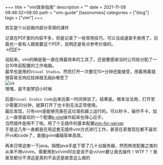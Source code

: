 +++
title = "vim效率指南"
description = ""
date = 2021-11-08 09:48:32+08:00
path = "vim-guide"
[taxonomies]
categories = ["blog"]
tags = ["vim"]
+++

其实是个以前做内部分享用的课件
<!-- more -->
记录在PDF里的内容不多，但是记录了一些常用技巧，可以当成速查手册用了。后面也一直有人跟我要这个PDF，说明还是有点参考价值的。  
->[PDF](vim效率指南.pdf)<-

说起来。vim的确是我一直在用最效率的工具了。还是要感谢当时公司给分配了一台10年前配置的工作电脑。  
最早也是用的`Visual Studio`，然而打开一次要花10+分钟还能接受，用着用着就很容易无响应挂掉就无敌jb难受了  
![vs](vs.jpg)  
嘿嘿。是不是梦回小时候

后面`Visual Studio Code`出来后第一时间体验了。结果是。根本没法用，打开至少需要20分钟，就算打开了也卡到无法正常使用。  
最后发现。只有vim是能够完美在这垃圾机器上运行的。可以秒卡，操作不卡，加上一直很喜欢的一个配置[k-vim](https://github.com/wklken/k-vim)操作起来也得心应手。  
当然插件是用不了啦。用了个无插件的基本配置[vim-for-server](https://github.com/wklken/vim-for-server)  
于是这几年一直都是在用这套无插件vim方式进行工作，甚至在家里现在都不喜欢开vs和code了，直接gvim编辑简单高效。

再来日常迫害一下java。隔壁java手底下管了几十台服务器，然而修改配置之类的从来不用vi/vim。需要用到vi/vim时总是说不会vi/vim要让我去操作！WTF？！我甚至都分不清这是真的不会还是故意这么做的
